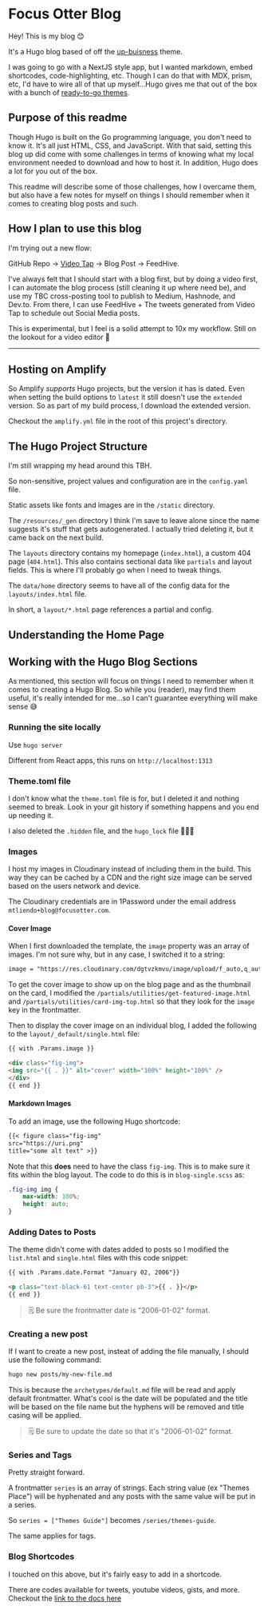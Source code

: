 # Focus Otter Blog

Hey! This is my blog 😊

It's a Hugo blog based of off the [up-buisness](https://gitlab.com/writeonlyhugo/up-business-demo) theme.

I was going to go with a NextJS style app, but I wanted markdown, embed shortcodes, code-highlighting, etc. Though I can do that with MDX, prism, etc, I'd have to wire all of that up myself...Hugo gives me that out of the box with a bunch of [ready-to-go themes](https://themes.gohugo.io/tags/blog/).

## Purpose of this readme

Though Hugo is built on the Go programming language, you don't need to know it. It's all just HTML, CSS, and JavaScript. With that said, setting this blog up did come with some challenges in terms of knowing what my local environment needed to download and how to host it. In addition, Hugo does a lot for you out of the box.

This readme will describe some of those challenges, how I overcame them, but also have a few notes for myself on things I should remember when it comes to creating blog posts and such.

## How I plan to use this blog

I'm trying out a new flow:

GitHub Repo -> [Video Tap](https://videotap.com/) -> Blog Post -> FeedHive.

I've always felt that I should start with a blog first, but by doing a video first, I can automate the blog process (still cleaning it up where need be), and use my TBC cross-posting tool to publish to Medium, Hashnode, and Dev.to. From there, I can use FeedHive + The tweets generated from Video Tap to schedule out Social Media posts.

This is experimental, but I feel is a solid attempt to 10x my workflow. Still on the lookout for a video editor 👀

---

## Hosting on Amplify

So Amplify _supports_ Hugo projects, but the version it has is dated. Even when setting the build options to `latest` it still doesn't use the `extended` version. So as part of my build process, I download the extended version.

Checkout the `amplify.yml` file in the root of this project's directory.

## The Hugo Project Structure

I'm still wrapping my head around this TBH.

So non-sensitive, project values and configuration are in the `config.yaml` file.

Static assets like fonts and images are in the `/static` directory.

The `/resources/_gen` directory I think I'm save to leave alone since the name suggests it's stuff that gets autogenerated. I actually tried deleting it, but it came back on the next build.

The `layouts` directory contains my homepage (`index.html`), a custom 404 page (`404.html`). This also contains sectional data like `partials` and layout fields. This is where I'll probably go when I need to tweak things.

The `data/home` directory seems to have all of the config data for the `layouts/index.html` file.

In short, a `layout/*.html` page references a partial and config.

## Understanding the Home Page

## Working with the Hugo Blog Sections

As mentioned, this section will focus on things I need to remember when it comes to creating a Hugo Blog. So while you (reader), may find them useful, it's really intended for me...so I can't guarantee everything will make sense 😅

### Running the site locally

Use `hugo server`

Different from React apps, this runs on `http://localhost:1313`

### Theme.toml file

I don't know what the `theme.toml` file is for, but I deleted it and nothing seemed to break. Look in your git history if something happens and you end up needing it.

I also deleted the `.hidden` file, and the `hugo_lock` file 🤷🏽‍♂️

### Images

I host my images in Cloudinary instead of including them in the build. This way they can be cached by a CDN and the right size image can be served based on the users network and device.

The Cloudinary credentials are in 1Password under the email address `mtliendo+blog@focusotter.com`.

#### Cover Image

When I first downloaded the template, the `image` property was an array of images. I'm not sure why, but in any case, I switched it to a string:

```md
image = "https://res.cloudinary.com/dgtvzkmvu/image/upload/f_auto,q_auto/v1689496355/home-automation/cover_ocgv2i.png"
```

To get the cover image to show up on the blog page and as the thumbnail on the card, I modified the `/partials/utilities/get-featured-image.html` and `/partials/utilities/card-img-top.html` so that they look for the `image` key in the frontmatter.

Then to display the cover image on an individual blog, I added the following to the `layout/_default/single.html` file:

```md
{{ with .Params.image }}

<div class="fig-img">
<img src="{{ . }}" alt="cover" width="100%" height="100%" />
</div>
{{ end }}
```

#### Markdown Images

To add an image, use the following Hugo shortcode:

```md
{{< figure class="fig-img"
src="https://uri.png"
title="some alt text" >}}
```

Note that this **does** need to have the class `fig-img`. This is to make sure it fits within the blog layout. The code to do this is in `blog-single.scss` as:

```scss
.fig-img img {
	max-width: 100%;
	height: auto;
}
```

### Adding Dates to Posts

The theme didn't come with dates added to posts so I modified the `list.html` and `single.html` files with this code snippet:

```md
{{ with .Params.date.Format "January 02, 2006"}}

<p class="text-black-61 text-center pb-3">{{ . }}</p>
{{ end }}
```

> 🗒️ Be sure the frontmatter date is "2006-01-02" format.

### Creating a new post

If I want to create a new post, insteat of adding the file manually, I should use the following command:

```sh
hugo new posts/my-new-file.md
```

This is because the `archetypes/default.md` file will be read and apply default frontmatter. What's cool is the date will be populated and the title will be based on the file name but the hyphens will be removed and title casing will be applied.

> 🗒️ Be sure to update the date so that it's "2006-01-02" format.

### Series and Tags

Pretty straight forward.

A frontmatter `series` is an array of strings. Each string value (ex "Themes Place") will be hyphenated and any posts with the same value will be put in a series.

So `series = ["Themes Guide"]` becomes `/series/themes-guide`.

The same applies for tags.

### Blog Shortcodes

I touched on this above, but it's fairly easy to add in a shortcode.

There are codes available for tweets, youtube videos, gists, and more. Checkout the [link to the docs here](https://gohugo.io/content-management/shortcodes/#use-hugos-built-in-shortcodes)
